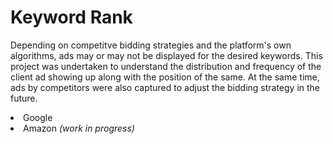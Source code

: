 # Keyword Rank

Depending on competitve bidding strategies and the platform's own algorithms, ads may or may not be displayed for the desired keywords. This project was undertaken to understand the distribution and frequency of the client ad showing up along with the position of the same. At the same time, ads by competitors were also captured to adjust the bidding strategy in the future. 
<li> Google
<li> Amazon <i>(work in progress)</i>
